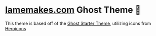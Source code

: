 # [lamemakes.com](https://lamemakes.com) Ghost Theme 👻

This theme is based off of the [Ghost Starter Theme](https://github.com/TryGhost/Starter), utilizing icons from [Heroicons](https://heroicons.com)
